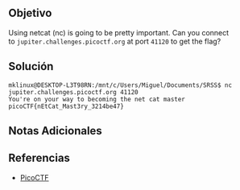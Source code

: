 ## Objetivo
Using netcat (nc) is going to be pretty important. Can you connect to `jupiter.challenges.picoctf.org` at port `41120` to get the flag?
## Solución
```
mklinux@DESKTOP-L3T98RN:/mnt/c/Users/Miguel/Documents/SRSS$ nc jupiter.challenges.picoctf.org 41120
You're on your way to becoming the net cat master
picoCTF{nEtCat_Mast3ry_3214be47}
```
## Notas Adicionales
## Referencias
- [PicoCTF](https://play.picoctf.org)